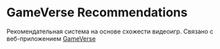 #  GameVerse Recommendations

Рекомендательная система на основе схожести видеоигр. Связано с веб-приложением [GameVerse](https://github.com/TheFckReal/GameVerse)
